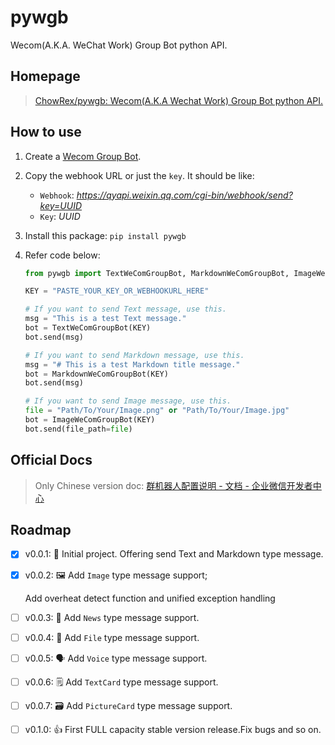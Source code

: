 # pywgb
Wecom(A.K.A. WeChat Work) Group Bot python API.

## Homepage

> [ChowRex/pywgb: Wecom(A.K.A Wechat Work) Group Bot python API.](https://github.com/ChowRex/pywgb)

## How to use

1. Create a [Wecom Group Bot](https://qinglian.tencent.com/help/docs/2YhR-6/).
2. Copy the webhook URL or just the `key`. It should be like:

   - `Webhook`: *https://qyapi.weixin.qq.com/cgi-bin/webhook/send?key=UUID*
   - `Key`: *UUID*

3. Install this package: `pip install pywgb`
4. Refer code below:

   ```python
   from pywgb import TextWeComGroupBot, MarkdownWeComGroupBot, ImageWeComGroupBot
   
   KEY = "PASTE_YOUR_KEY_OR_WEBHOOKURL_HERE"
   
   # If you want to send Text message, use this.
   msg = "This is a test Text message."
   bot = TextWeComGroupBot(KEY)
   bot.send(msg)
   
   # If you want to send Markdown message, use this.
   msg = "# This is a test Markdown title message."
   bot = MarkdownWeComGroupBot(KEY)
   bot.send(msg)
   
   # If you want to send Image message, use this.
   file = "Path/To/Your/Image.png" or "Path/To/Your/Image.jpg"
   bot = ImageWeComGroupBot(KEY)
   bot.send(file_path=file)
   ```

## Official Docs

> Only Chinese version doc: [群机器人配置说明 - 文档 - 企业微信开发者中心](https://developer.work.weixin.qq.com/document/path/99110)

## Roadmap

- [x] v0.0.1: :tada: Initial project. Offering send Text and Markdown type message.

- [x] v0.0.2: :framed_picture: Add `Image` type message support;
  
  Add overheat detect function and unified exception handling
  
- [ ] v0.0.3: :newspaper: Add `News` type message support.

- [ ] v0.0.4: :open_file_folder: Add `File` type message support.

- [ ] v0.0.5: :speaking_head: Add `Voice` type message support.

- [ ] v0.0.6: :spiral_notepad: Add `TextCard` type message support.

- [ ] v0.0.7: :card_file_box: Add `PictureCard` type message support.

- [ ] v0.1.0: :thumbsup: First FULL capacity stable version release.Fix bugs and so on.

